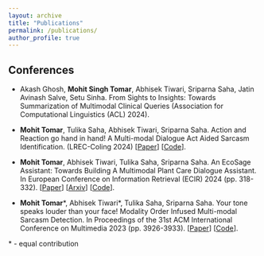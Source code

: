 ```yaml
---
layout: archive
title: "Publications"
permalink: /publications/
author_profile: true
---
```


<!-- For recent publications please refer to my [Google Scholar's page](). -->

## Conferences

* Akash Ghosh, **Mohit Singh Tomar**, Abhisek Tiwari, Sriparna Saha, Jatin Avinash Salve, Setu Sinha. From Sights to Insights: Towards Summarization of Multimodal Clinical Queries (Association for Computational Linguistics (ACL) 2024).

* **Mohit Tomar**, Tulika Saha, Abhisek Tiwari, Sriparna Saha. Action and Reaction go hand in hand! A Multi-modal Dialogue Act Aided Sarcasm Identification. (LREC-Coling 2024) \[[Paper](https://aclanthology.org/2024.lrec-main.28/)\] \[[Code](https://github.com/mohit2b/MM-SARDAC)\].

* **Mohit Tomar**, Abhisek Tiwari, Tulika Saha, Sriparna Saha. An EcoSage Assistant: Towards Building A Multimodal Plant Care Dialogue Assistant. In European Conference on Information Retrieval (ECIR) 2024 (pp. 318-332). \[[Paper](https://link.springer.com/chapter/10.1007/978-3-031-56060-6_21)\] \[[Arxiv](https://arxiv.org/abs/2401.06807)\] \[[Code](https://github.com/mohit2b/EcoSage)\].

* **Mohit Tomar**\*, Abhisek Tiwari\*, Tulika Saha, Sriparna Saha. Your tone speaks louder than your face! Modality Order Infused Multi-modal Sarcasm Detection. In Proceedings of the 31st ACM International Conference on Multimedia 2023 (pp. 3926-3933). \[[Paper](https://dl.acm.org/doi/10.1145/3581783.3612528)\] \[[Code](https://github.com/mohit2b/MO-Sarcation)\].

<!-- ## Journal

* **Mohit Tomar**\*, Abhisek Tiwari\*, Sriparna Saha. Towards Knowledge-Infused Automated Disease Diagnosis Assistant (Scientific Reports 2024). -->

<!-- ## Under Review

* **Mohit Tomar**, Tulika Saha, Abhisek Tiwari, Sriparna Saha. Action and Reaction go hand in hand! A Multi-modal Dialogue Act Aided Sarcasm Identification.
-->

\* - equal contribution





